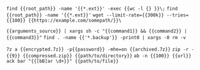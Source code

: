`find {{root_path}} -name '{{*.ext}}' -exec {{wc -l {} }}\;`
`find {{root_path}} -name '{{*.ext}}'`
`wget --limit-rate={{300k}} --tries={{100}} {{https://example.com/somepath/}}\`

`{{arguments_source}} | xargs sh -c "{{command1}} && {{command2}} | {{command3}}"`
`find . -name {{'*.backup'}} -print0 | xargs -0 rm -v`

`7z a {{encrypted.7z}} -p{{password}} -mhe=on {{archived.7z}}`
`zip -r -{{9}} {{compressed.zip}} {{path/to/directory}}`
`ab -n {{100}} {{url}}`
`ack bar "{{[bB]ar \d+}}" {{path/to/file}}`